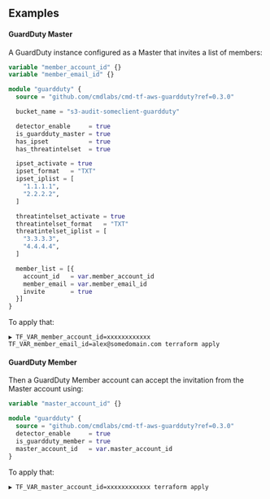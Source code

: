 
## Examples

#### GuardDuty Master

A GuardDuty instance configured as a Master that invites a list of members:

```tf
variable "member_account_id" {}
variable "member_email_id" {}

module "guardduty" {
  source = "github.com/cmdlabs/cmd-tf-aws-guardduty?ref=0.3.0"

  bucket_name = "s3-audit-someclient-guardduty"

  detector_enable     = true
  is_guardduty_master = true
  has_ipset           = true
  has_threatintelset  = true

  ipset_activate = true
  ipset_format   = "TXT"
  ipset_iplist = [
    "1.1.1.1",
    "2.2.2.2",
  ]

  threatintelset_activate = true
  threatintelset_format   = "TXT"
  threatintelset_iplist = [
    "3.3.3.3",
    "4.4.4.4",
  ]

  member_list = [{
    account_id   = var.member_account_id
    member_email = var.member_email_id
    invite       = true
  }]
}
```

To apply that:

```text
▶ TF_VAR_member_account_id=xxxxxxxxxxxx TF_VAR_member_email_id=alex@somedomain.com terraform apply
```

#### GuardDuty Member

Then a GuardDuty Member account can accept the invitation from the Master account using:

```tf
variable "master_account_id" {}

module "guardduty" {
  source = "github.com/cmdlabs/cmd-tf-aws-guardduty?ref=0.3.0"
  detector_enable     = true
  is_guardduty_member = true
  master_account_id   = var.master_account_id
}
```

To apply that:

```text
▶ TF_VAR_master_account_id=xxxxxxxxxxxx terraform apply
```